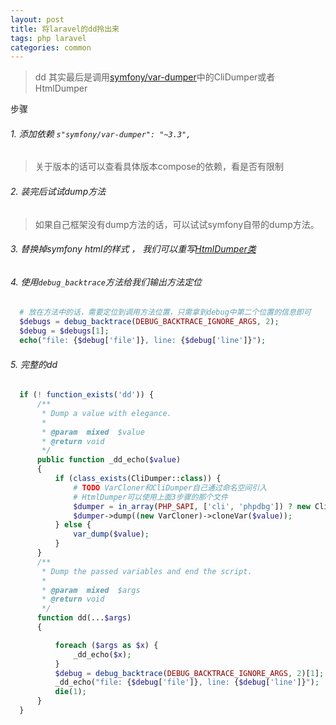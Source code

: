 ```yaml
---
layout: post
title: 将laravel的dd拎出来
tags: php laravel
categories: common
---
```


> dd 其实最后是调用[symfony/var-dumper](https://github.com/symfony/var-dumper)中的CliDumper或者HtmlDumper

步骤
###### 1. 添加依赖 ```s"symfony/var-dumper": "~3.3",```
> 关于版本的话可以查看具体版本compose的依赖，看是否有限制
###### 2. 装完后试试dump方法
> 如果自己框架没有dump方法的话，可以试试symfony自带的dump方法。
###### 3. 替换掉symfony html的样式 ， 我们可以重写[HtmlDumper类](https://github.com/laravel/framework/blob/5.5/src/Illuminate/Support/Debug/HtmlDumper.php)
###### 4. 使用```debug_backtrace```方法给我们输出方法定位
  ```php
    # 放在方法中的话，需要定位到调用方法位置，只需拿到debug中第二个位置的信息即可
    $debugs = debug_backtrace(DEBUG_BACKTRACE_IGNORE_ARGS, 2);
    $debug = $debugs[1];
    echo("file: {$debug['file']}, line: {$debug['line']}");
  ```
###### 5. 完整的dd
```php
  if (! function_exists('dd')) {
      /**
       * Dump a value with elegance.
       *
       * @param  mixed  $value
       * @return void
       */
      public function _dd_echo($value)
      {
          if (class_exists(CliDumper::class)) {
              # TODO VarCloner和CliDumper自己通过命名空间引入
              # HtmlDumper可以使用上面3步骤的那个文件
              $dumper = in_array(PHP_SAPI, ['cli', 'phpdbg']) ? new CliDumper : new HtmlDumper;
              $dumper->dump((new VarCloner)->cloneVar($value));
          } else {
              var_dump($value);
          }
      }
      /**
       * Dump the passed variables and end the script.
       *
       * @param  mixed  $args
       * @return void
       */
      function dd(...$args)
      {

          foreach ($args as $x) {
              _dd_echo($x);
          }
          $debug = debug_backtrace(DEBUG_BACKTRACE_IGNORE_ARGS, 2)[1];
          _dd_echo("file: {$debug['file']}, line: {$debug['line']}");
          die(1);
      }
  }

```